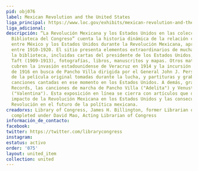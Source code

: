 ```yaml
---
pid: obj076
label: Mexican Revolution and the United States
liga_principal: https://www.loc.gov/exhibits/mexican-revolution-and-the-united-states/
liga_adicional: 
descripción: “La Revolución Mexicana y los Estados Unidos en las colecciones de la
  Biblioteca del Congreso” cuenta la historia dinámica de la relación compleja y turbulenta
  entre México y los Estados Unidos durante la Revolución Mexicana, aproximadamente
  entre 1910-1920. El sitio presenta elementos extraordinarios de muchas partes de
  la biblioteca, incluidas cartas del presidente de los Estados Unidos, William Howard
  Taft (1909-1913), fotografías, libros, manuscritos y mapas. Otros materiales que
  cubren la invasión estadounidense de Veracruz en 1914 y la incursión estadounidense
  de 1916 en busca de Pancho Villa dirigida por el General John J. Pershing, imágenes
  de la película original tomadas durante la lucha, y partituras y grabaciones de
  canciones cantadas en ese momento en los Estados Unidos. A demás, gracias a Arhoolie
  Records, las canciones de marcha de Pancho Villa ("Adelita") y Venustiano Carranza
  ("Valentina"). Esta exposición en línea se cierra con artículos que describen el
  impacto de la Revolución Mexicana en los Estados Unidos y las consecuencias de la
  Revolución en el futuro de la política mexicana.
creadorxs: Library of Congress, James H. Billington, former Librarian of Congress;
  completed under David Mao, Acting Librarian of Congress
información_de_contacto: 
facebook: 
twitter: https://twitter.com/librarycongress
instagram: 
estatus: activo
order: '075'
layout: united_item
collection: united
---
```

